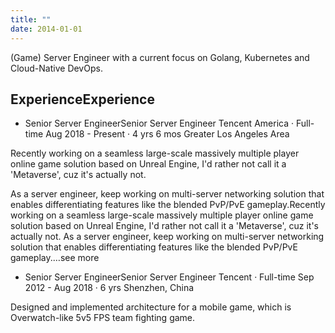 ```yaml
---
title: ""
date: 2014-01-01
---
```


(Game) Server Engineer with a current focus on Golang, Kubernetes and Cloud-Native DevOps.

## ExperienceExperience

* Senior Server EngineerSenior Server Engineer
Tencent America · Full-time
Aug 2018 - Present · 4 yrs 6 mos
Greater Los Angeles Area

Recently working on a seamless large-scale massively multiple player online game solution based on Unreal Engine, I'd rather not call it a 'Metaverse', cuz it's actually not.

As a server engineer, keep working on multi-server networking solution that enables differentiating features like the blended PvP/PvE gameplay.Recently working on a seamless large-scale massively multiple player online game solution based on Unreal Engine, I'd rather not call it a 'Metaverse', cuz it's actually not. As a server engineer, keep working on multi-server networking solution that enables differentiating features like the blended PvP/PvE gameplay.…see more

* Senior Server EngineerSenior Server Engineer
Tencent · Full-time
Sep 2012 - Aug 2018 · 6 yrs
Shenzhen, China

Designed and implemented architecture for a mobile game, which is Overwatch-like 5v5 FPS team fighting game.